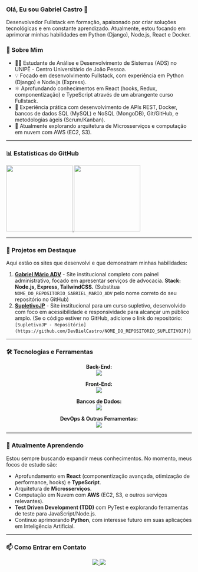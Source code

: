 ### Olá, Eu sou Gabriel Castro 👋

Desenvolvedor Fullstack em formação, apaixonado por criar soluções tecnológicas e em constante aprendizado. Atualmente, estou focando em aprimorar minhas habilidades em Python (Django), Node.js, React e Docker.

### 🚀 Sobre Mim
- 👨‍🎓 Estudante de Análise e Desenvolvimento de Sistemas (ADS) no UNIPÊ - Centro Universitário de João Pessoa.
- 💡 Focado em desenvolvimento Fullstack, com experiência em Python (Django) e Node.js (Express).
- ⚛️ Aprofundando conhecimentos em React (hooks, Redux, componentização) e TypeScript através de um abrangente curso Fullstack.
- 🔧 Experiência prática com desenvolvimento de APIs REST, Docker, bancos de dados SQL (MySQL) e NoSQL (MongoDB), Git/GitHub, e metodologias ágeis (Scrum/Kanban).
- 🌱 Atualmente explorando arquitetura de Microsserviços e computação em nuvem com AWS (EC2, S3).

---

### 📊 Estatísticas do GitHub

<div>
  <a href="https://github.com/DevBielCastro">
    <img height="180em" src="https://github-readme-stats.vercel.app/api?username=DevBielCastro&show_icons=true&theme=dracula&count_private=true&include_all_commits=true"/>
    <img height="180em" src="https://github-readme-stats.vercel.app/api/top-langs/?username=DevBielCastro&layout=compact&theme=dracula&langs_count=8"/>
  </a>
</div>

---

### 🚀 Projetos em Destaque

Aqui estão os sites que desenvolvi e que demonstram minhas habilidades:

1.  **[Gabriel Mário ADV](https://github.com/DevBielCastro/NOME_DO_REPOSITORIO_GABRIEL_MARIO_ADV)** - Site institucional completo com painel administrativo, focado em apresentar serviços de advocacia. **Stack: Node.js, Express, TailwindCSS.** (Substitua `NOME_DO_REPOSITORIO_GABRIEL_MARIO_ADV` pelo nome correto do seu repositório no GitHub)
2.  **[SupletivoJP](https://www.supletivojp.com.br)** - Site institucional para um curso supletivo, desenvolvido com foco em acessibilidade e responsividade para alcançar um público amplo. (Se o código estiver no GitHub, adicione o link do repositório: `[SupletivoJP - Repositório](https://github.com/DevBielCastro/NOME_DO_REPOSITORIO_SUPLETIVOJP)`)

---

### 🛠️ Tecnologias e Ferramentas

<p align="center"><strong>Back-End:</strong><br>
  <a href="https://skillicons.dev">
    <img src="https://skillicons.dev/icons?i=python,django,nodejs,express&perline=4&theme=dark" />
  </a>
</p>
<p align="center"><strong>Front-End:</strong><br>
  <a href="https://skillicons.dev">
    <img src="https://skillicons.dev/icons?i=react,javascript,typescript,html,css,tailwind&perline=3&theme=dark" />
  </a>
</p>
<p align="center"><strong>Bancos de Dados:</strong><br>
  <a href="https://skillicons.dev">
    <img src="https://skillicons.dev/icons?i=mysql,mongodb&perline=2&theme=dark" />
  </a>
</p>
<p align="center"><strong>DevOps & Outras Ferramentas:</strong><br>
  <a href="https://skillicons.dev">
    <img src="https://skillicons.dev/icons?i=docker,git,github,aws&perline=4&theme=dark" />
  </a>
</p>

---

### 🌱 Atualmente Aprendendo

Estou sempre buscando expandir meus conhecimentos. No momento, meus focos de estudo são:
- Aprofundamento em **React** (componentização avançada, otimização de performance, hooks) e **TypeScript**.
- Arquitetura de **Microsserviços**.
- Computação em Nuvem com **AWS** (EC2, S3, e outros serviços relevantes).
- **Test Driven Development (TDD)** com PyTest e explorando ferramentas de teste para JavaScript/Node.js.
- Continuo aprimorando **Python**, com interesse futuro em suas aplicações em Inteligência Artificial.

---

### 📫 Como Entrar em Contato

<div align="center">
  <a href="https://www.linkedin.com/in/gabriel-castro-9a9745209/" target="_blank">
    <img src="https://img.shields.io/badge/-LinkedIn-%230077B5?style=for-the-badge&logo=linkedin&logoColor=white">
  </a>
  <a href="mailto:gabriel.castrogt10@gmail.com" target="_blank">
    <img src="https://img.shields.io/badge/Gmail-D14836?style=for-the-badge&logo=gmail&logoColor=white">
  </a>
</div>
